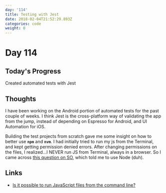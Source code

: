 ```yaml
---
day: '114'
title: Testing with Jest
date: 2018-02-04T21:52:29.893Z
categories: code
weight: 0
---
```

# Day 114

## Today's Progress

Created automated tests with Jest

## Thoughts

I have been working on the Android portion of automated tests for the past couple of weeks. I think Jest is the cross-platform way of validating the app from the jump, instead of depending on Espresso for Android, and UI Automation for iOS. 

Building the test projects from scratch gave me some insight on how to better use **`npm`** and **`nvm`**. I had initially tried to run my js from the Terminal, and kept getting permission denied errors. After changing permissions on the files, I realized...I NEVER run JS from Terminal, always in a browser. So I came across [this question on SO](https://stackoverflow.com/a/28756251/270847), which told me to use Node (duh).

## Links

* [Is it possible to run JavaScript files from the command line?](https://stackoverflow.com/a/28756251/270847)
